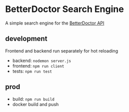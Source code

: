 # BetterDoctor Search Engine
A simple search engine for the [BetterDoctor API](https://developer.betterdoctor.com/)

## development
Frontend and backend run separately for hot reloading
- backend: `nodemon server.js`
- frontend: `npm run client`
- tests: `npm run test`

## prod
- build: `npm run build`
- docker build and push
